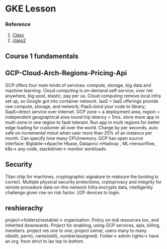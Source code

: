 # GKE Lesson
### Reference
1. [Class]()
2. [class2]()

## Course 1 fundamentals
## GCP-Cloud-Arch-Regions-Pricing-Api
GCP offers four main kinds of services: compute, storage, big data and machine learning. Cloud computing is on-demand self-service, over net anywhere, big-pool, elastic, pay per us. Cloud computing remove local infra set up, so Google got into container network. IaaS = IaaS offerings provide raw compute, storage, and network; PaaS=bind your code to library; SaaS=direct service over internet. GCP zone = a deployment area, region = independent geographical area round trip latency < 5ms. store more app in multi-zone in one region to fault tolerant. Run app in multi regions for better edge loading for customer all over the world. Charge by per seconds, auto safe on incremental minut when user more than 25% of an instance per month. Can specify how many CPU/memory. GCP has open source interface: Bigtable->Apache Hbase, Dataproc->Hadoop
, ML->tensorflow, k8s-> any code, stackdriver-> monitor workloads. 

## Security
Titan chip for machines, cryptographic signature to maksure the booting is correct. Multiple physical security protections, crptoprivacy and integrity for remote procedure data-on-the-network Infra encrypts data, intelligently challenge given rise on risk factor. U2F devices to login. 

## reshierachy
project->folders(nestable)-> organization. Policy on indi resources too, and inherited downwards. Project for enabling, using GCP services, apis, billing, members. project res one to one; project owner, users many to many. id(edit, perm), name(edit), number(assigned). Folder-> admin rights-> have an org. from strict to lax top to bottom.
